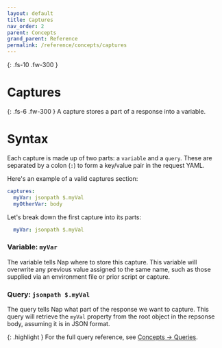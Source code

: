 ```yaml
---
layout: default
title: Captures
nav_order: 2
parent: Concepts
grand_parent: Reference
permalink: /reference/concepts/captures
---
```


{: .fs-10 .fw-300 }
# Captures

{: .fs-6 .fw-300 }
A capture stores a part of a response into a variable.

# Syntax

Each capture is made up of two parts: a `variable` and a `query`. These are separated by a colon (`:`) to form a key/value pair in the request YAML.

Here's an example of a valid captures section:

```yml
captures:
  myVar: jsonpath $.myVal
  myOtherVar: body
```

Let's break down the first capture into its parts:

```yaml
  myVar: jsonpath $.myVal
```

### Variable: `myVar`

The variable tells Nap where to store this capture. This variable will overwrite any previous value assigned to the same name, such as those supplied via an environment file or prior script or capture.

### Query: `jsonpath $.myVal`

The query tells Nap what part of the response we want to capture. This query will retrieve the `myVal` property from the root object in the repsonse body, assuming it is in JSON format.

{: .highlight }
For the full query reference, see [Concepts -> Queries](/reference/concepts/queries).